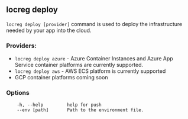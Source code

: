 ## locreg deploy

`locreg deploy [provider]` command is used to deploy the infrastructure needed by your app into the cloud.

### Providers:
- `locreg deploy azure` - Azure Container Instances and Azure App Service container platforms are currently supported.
- `locreg deploy aws` -  AWS ECS platform is currently supported
- GCP container platforms coming soon

### Options
```
    -h, --help         help for push
    --env [path]       Path to the environment file.
```